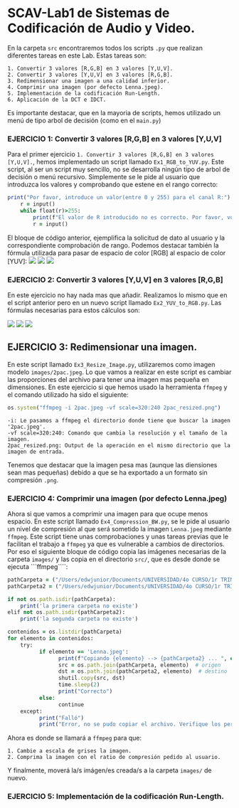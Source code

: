 # SCAV-Lab1 de Sistemas de Codificación de Audio y Video.

En la carpeta ```src``` encontraremos todos los scripts ```.py``` que realizan diferentes tareas en este Lab.
Estas tareas son:
```
1. Convertir 3 valores [R,G,B] en 3 valores [Y,U,V].
2. Convertir 3 valores [Y,U,V] en 3 valores [R,G,B].
3. Redimensionar una imagen a una calidad inferior.
4. Comprimir una imagen (por defecto Lenna.jpeg).
5. Implementación de la codificación Run-Length.
6. Aplicación de la DCT e IDCT.
```
Es importante destacar, que en la mayoria de scripts, hemos utilizado un menú de tipo arbol de decisión (como en el ```main.py```)

### EJERCICIO 1: Convertir 3 valores [R,G,B] en 3 valores [Y,U,V]
Para el primer ejercicio ```1. Convertir 3 valores [R,G,B] en 3 valores [Y,U,V].```, hemos implementado un script llamado ```Ex1_RGB_to_YUV.py```.
Este script, al ser un script muy sencillo, no se desarrolla ningún tipo de arbol de decisión o menú recursivo. Simplemente se le pide al usuario que introduzca los valores y comprobando que estene en el rango correcto:
```ruby
print("Por favor, introduce un valor(entre 0 y 255) para el canal R:")
    r = input()
    while float(r)>255:
        print(f"El valor de R introducido no es correcto. Por favor, vuelva a introducir un valor(entre 0 y 255) para el canal R:")
        r = input()
```
El bloque de código anterior, ejemplifica la solicitud de dato al usuario y la correspondiente comprobación de rango.
Podemos destacar también la fórmula utilizada para pasar de espacio de color [RGB] al espacio de color [YUV]:
<img src="https://latex.codecogs.com/gif.latex?Y=0.299*R + 0.587*G + 0.114*B\" />
<img src="https://latex.codecogs.com/gif.latex?U=0.493*(B-Y)\" />
<img src="https://latex.codecogs.com/gif.latex?V=0.877*(R-Y)\" />

### EJERCICIO 2: Convertir 3 valores [Y,U,V] en 3 valores [R,G,B]
En este ejercicio no hay nada mas que añadir. Realizamos lo mismo que en el script anterior pero en un nuevo script llamado ```Ex2_YUV_to_RGB.py```.
Las fórmulas necesarias para estos cálculos son:

<img src="https://latex.codecogs.com/gif.latex?R=Y + 1.402*(V-128)\" />
<img src="https://latex.codecogs.com/gif.latex?G=Y - 0.34414*(U-128) - 0.71414*(V-128)\" />
<img src="https://latex.codecogs.com/gif.latex?B=Y + 1.772*(U-128)\" />

## EJERCICIO 3: Redimensionar una imagen.
En este script llamado ```Ex3_Resize_Image.py```, utilizaremos como imagen modelo ```images/2pac.jpeg```.
Lo que vamos a realizar en este script es cambiar las proporciones del archivo para tener una imagen mas pequeña en dimensiones.
En este ejercicio si que hemos usado la herramienta ```ffmpeg``` y el comando utilizado ha sido el siguiente:
```ruby
os.system("ffmpeg -i 2pac.jpeg -vf scale=320:240 2pac_resized.png")
```
```
-i: Le pasamos a ffmpeg el directorio donde tiene que buscar la imagen '2pac.jpeg'. 
-vf scale=320:240: Comando que cambia la resolución y el tamaño de la imagen.
2pac_resized.png: Output de la operación en el mismo directorio que la imagen de entrada.
```
Tenemos que destacar que la imagen pesa mas (aunque las diensiones sean mas pequeñas) debido a que se ha exportado a un formato sin compresión ```.png```.

### EJERCICIO 4: Comprimir una imagen (por defecto Lenna.jpeg)
Ahora si que vamos a comprimir una imagen para que ocupe  menos espacio.
En este script llamado ```Ex4_Compression_BW.py```, se le pide al usuario un nivel de compresión al que será sometido la imagen ```Lenna.jpeg``` mediante ```ffmpeg```.
Este script tiene unas comprobaciones y unas tareas previas que le facilitan el trabajo a ```ffmpeg``` ya que es vulnerable a cambios de directorios.
Por eso el siguiente bloque de código copia las imágenes necesarias de la carpeta ```images/``` y las copia en el directorio ```src/```, que es desde donde se ejecuta ```ffmpeg````:
```ruby
pathCarpeta = ("/Users/edwjunior/Documents/UNIVERSIDAD/4o CURSO/1r TRIMESTRE/SISTEMES DE CODIFICACIÓ D'ÀUDIO I VIDEO/LABS/pythonProject/images")
pathCarpeta2 = ("/Users/edwjunior/Documents/UNIVERSIDAD/4o CURSO/1r TRIMESTRE/SISTEMES DE CODIFICACIÓ D'ÀUDIO I VIDEO/LABS/pythonProject/src")

if not os.path.isdir(pathCarpeta):
    print('la primera carpeta no existe')
elif not os.path.isdir(pathCarpeta2):
    print('la segunda carpeta no existe')

contenidos = os.listdir(pathCarpeta)
for elemento in contenidos:
    try:
          if elemento == 'Lenna.jpeg':
                print(f"Copiando {elemento} --> {pathCarpeta2} ... ", end="")
                src = os.path.join(pathCarpeta, elemento)  # origen
                dst = os.path.join(pathCarpeta2, elemento)  # destino
                shutil.copy(src, dst)
                time.sleep(2)
                print("Correcto")
          else:
                continue
    except:
          print("Falló")
          print("Error, no se pudo copiar el archivo. Verifique los permisos de escritura")
```
Ahora es donde se llamará a ```ffmpeg``` para que:
```
1. Cambie a escala de grises la imagen.
2. Comprima la imagen con el ratio de compresión pedido al usuario.
```
Y finalmente, moverá la/s imágen/es creada/s a la carpeta ```images/``` de nuevo.

### EJERCICIO 5: Implementación de la codificación Run-Length.
